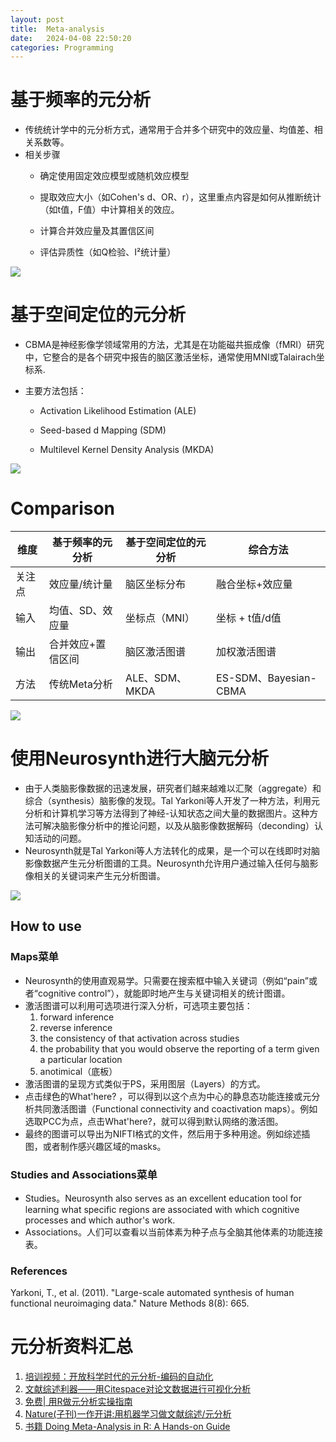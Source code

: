 ```yaml
---
layout: post
title:  Meta-analysis
date:   2024-04-08 22:50:20
categories: Programming
---
```

# 基于频率的元分析
* 传统统计学中的元分析方式，通常用于合并多个研究中的效应量、均值差、相关系数等。
* 相关步骤
  * 确定使用固定效应模型或随机效应模型

  * 提取效应大小（如Cohen's d、OR、r），这里重点内容是如何从推断统计（如t值，F值）中计算相关的效应。

  * 计算合并效应量及其置信区间

  * 评估异质性（如Q检验、I²统计量）

![](http://p24kfvgv3.bkt.clouddn.com/18-4-8/26183854.jpg) 

# 基于空间定位的元分析
* CBMA是神经影像学领域常用的方法，尤其是在功能磁共振成像（fMRI）研究中，它整合的是各个研究中报告的脑区激活坐标，通常使用MNI或Talairach坐标系.
* 主要方法包括：

  * Activation Likelihood Estimation (ALE)

  * Seed-based d Mapping (SDM)

  * Multilevel Kernel Density Analysis (MKDA)

![](http://p24kfvgv3.bkt.clouddn.com/18-4-8/26183854.jpg)

 
# Comparison
 
| 维度  | 基于频率的元分析  | 基于空间定位的元分析   | 综合方法                 |
| --- | --------- | ------------ | -------------------- |
| 关注点 | 效应量/统计量   | 脑区坐标分布       | 融合坐标+效应量             |
| 输入  | 均值、SD、效应量 | 坐标点（MNI）     | 坐标 + t值/d值           |
| 输出  | 合并效应+置信区间 | 脑区激活图谱       | 加权激活图谱               |
| 方法  | 传统Meta分析  | ALE、SDM、MKDA | ES-SDM、Bayesian-CBMA |

![](http://p24kfvgv3.bkt.clouddn.com/18-4-8/26183854.jpg)


# 使用Neurosynth进行大脑元分析

* 由于人类脑影像数据的迅速发展，研究者们越来越难以汇聚（aggregate）和综合（synthesis）脑影像的发现。Tal Yarkoni等人开发了一种方法，利用元分析和计算机学习等方法得到了神经-认知状态之间大量的数据图片。这种方法可解决脑影像分析中的推论问题，以及从脑影像数据解码（deconding）认知活动的问题。
* Neurosynth就是Tal Yarkoni等人方法转化的成果，是一个可以在线即时对脑影像数据产生元分析图谱的工具。Neurosynth允许用户通过输入任何与脑影像相关的关键词来产生元分析图谱。

![](http://p24kfvgv3.bkt.clouddn.com/18-4-8/26183854.jpg)

## How to use

### Maps菜单

* Neurosynth的使用直观易学。只需要在搜索框中输入关键词（例如“pain”或者“cognitive control”），就能即时地产生与关键词相关的统计图谱。
* 激活图谱可以利用可选项进行深入分析，可选项主要包括：
  1. forward inference
  2. reverse inference
  3. the consistency of that activation across studies
  4. the probability that you would observe the reporting of a term given a particular location
  5. anotimical（底板）
* 激活图谱的呈现方式类似于PS，采用图层（Layers）的方式。
* 点击绿色的What'here? ，可以得到以这个点为中心的静息态功能连接或元分析共同激活图谱（Functional connectivity and coactivation maps）。例如选取PCC为点，点击What'here?，就可以得到默认网络的激活图。
* 最终的图谱可以导出为NIFTI格式的文件，然后用于多种用途。例如综述插图，或者制作感兴趣区域的masks。

### Studies and Associations菜单
* Studies。Neurosynth also serves as an excellent education tool for learning what specific regions are associated with which cognitive processes and which author's work.
* Associations。人们可以查看以当前体素为种子点与全脑其他体素的功能连接表。

### References

Yarkoni, T., et al. (2011). "Large-scale automated synthesis of human functional neuroimaging data." Nature Methods 8(8): 665.

# 元分析资料汇总

1. [培训视频：开放科学时代的元分析-编码的自动化](https://mp.weixin.qq.com/s/yJ0x55gsaxzHTwkwsnnCPQ)
2. [文献综述利器——用Citespace对论文数据进行可视化分析](https://mp.weixin.qq.com/s/DdC1jGLq-w5M_q4NTfbzkg)
3. [免费| 用R做元分析实操指南](https://mp.weixin.qq.com/s/Qj6RIVxb_UVEPyU1q7KVSQ)
4. [Nature(子刊)一作开讲:用机器学习做文献综述/元分析](https://mp.weixin.qq.com/s/lUw6GxYn2-puXj1m-iFuiw)
5. [书籍 Doing Meta-Analysis in R: A Hands-on Guide](https://bookdown.org/MathiasHarrer/Doing_Meta_Analysis_in_R/)
